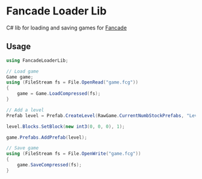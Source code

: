 # Fancade Loader Lib
C# lib for loading and saving games for [Fancade](https://www.fancade.com/)

## Usage
```csharp
using FancadeLoaderLib;

// Load game
Game game;
using (FileStream fs = File.OpenRead("game.fcg"))
{
	game = Game.LoadCompressed(fs);
}

// Add a level
Prefab level = Prefab.CreateLevel(RawGame.CurrentNumbStockPrefabs, "Level 1");

level.Blocks.SetBlock(new int3(0, 0, 0), 1);

game.Prefabs.AddPrefab(level);

// Save game
using (FileStream fs = File.OpenWrite("game.fcg"))
{
	game.SaveCompressed(fs);
}
```

